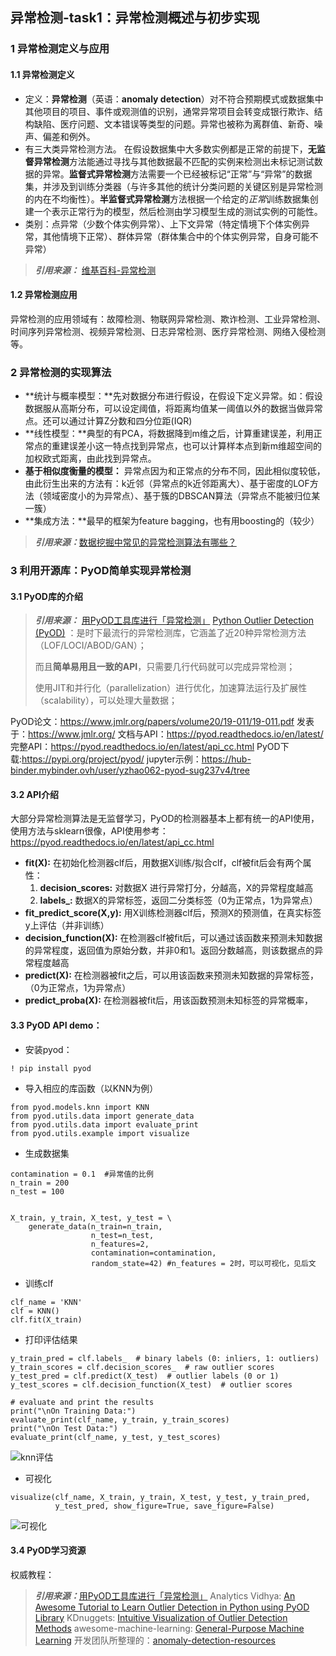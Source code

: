 ## 异常检测-task1：异常检测概述与初步实现

### 1 异常检测定义与应用

#### 1.1 异常检测定义

- 定义：**异常检测**（英语：**anomaly detection**）对不符合预期模式或数据集中其他项目的项目、事件或观测值的识别，通常异常项目会转变成银行欺诈、结构缺陷、医疗问题、文本错误等类型的问题。异常也被称为离群值、新奇、噪声、偏差和例外。
- 有三大类异常检测方法。 在假设数据集中大多数实例都是正常的前提下，**无监督异常检测**方法能通过寻找与其他数据最不匹配的实例来检测出未标记测试数据的异常。**监督式异常检测**方法需要一个已经被标记“正常”与“异常”的数据集，并涉及到训练分类器（与许多其他的统计分类问题的关键区别是异常检测的内在不均衡性）。**半监督式异常检测**方法根据一个给定的*正常*训练数据集创建一个表示正常行为的模型，然后检测由学习模型生成的测试实例的可能性。
- 类别：点异常（少数个体实例异常）、上下文异常（特定情境下个体实例异常，其他情境下正常）、群体异常（群体集合中的个体实例异常，自身可能不异常）
> ***引用来源：*** [维基百科-异常检测](https://zh.wikipedia.org/wiki/%E5%BC%82%E5%B8%B8%E6%A3%80%E6%B5%8B)

#### 1.2 异常检测应用

异常检测的应用领域有：故障检测、物联网异常检测、欺诈检测、工业异常检测、时间序列异常检测、视频异常检测、日志异常检测、医疗异常检测、网络入侵检测等。

### 2 异常检测的实现算法

- **统计与概率模型：**先对数据分布进行假设，在假设下定义异常。如：假设数据服从高斯分布，可以设定阈值，将距离均值某一阈值以外的数据当做异常点。还可以通过计算Z分数和四分位距(IQR)
- **线性模型：**典型的有PCA，将数据降到m维之后，计算重建误差，利用正常点的重建误差小这一特点找到异常点，也可以计算样本点到新m维超空间的加权欧式距离，由此找到异常点。
- **基于相似度衡量的模型：** 异常点因为和正常点的分布不同，因此相似度较低，由此衍生出来的方法有：k近邻（异常点的k近邻距离大）、基于密度的LOF方法（领域密度小的为异常点）、基于簇的DBSCAN算法（异常点不能被归位某一簇）
- **集成方法：**最早的框架为feature bagging，也有用boosting的（较少）

>***引用来源：***[数据挖掘中常见的异常检测算法有哪些？](https://www.zhihu.com/question/280696035/answer/417091151)

### 3 利用开源库：PyOD简单实现异常检测

#### 3.1 PyOD库的介绍 

>  ***引用来源：*** [用PyOD工具库进行「异常检测」](https://zhuanlan.zhihu.com/p/58313521)
> [Python Outlier Detection (PyOD)](https://github.com/yzhao062/pyod) ：是时下最流行的异常检测库，它涵盖了近20种异常检测方法（LOF/LOCI/ABOD/GAN）；
>
> 而且**简单易用且一致的API**，只需要几行代码就可以完成异常检测；
>
> 使用JIT和并行化（parallelization）进行优化，加速算法运行及扩展性（scalability），可以处理大量数据；

PyOD论文：https://www.jmlr.org/papers/volume20/19-011/19-011.pdf 发表于：https://www.jmlr.org/
文档与API：https://pyod.readthedocs.io/en/latest/ 完整API：https://pyod.readthedocs.io/en/latest/api_cc.html
PyOD下载:https://pypi.org/project/pyod/
jupyter示例：https://hub-binder.mybinder.ovh/user/yzhao062-pyod-sug237v4/tree

#### 3.2 API介绍

大部分异常检测算法是无监督学习，PyOD的检测器基本上都有统一的API使用，使用方法与sklearn很像，API使用参考：https://pyod.readthedocs.io/en/latest/api_cc.html

- **fit(X):** 在初始化检测器clf后，用数据X训练/拟合clf，clf被fit后会有两个属性：
  1. **decision_scores:** 对数据X 进行异常打分，分越高，X的异常程度越高
  2. **labels_:** 数据X的异常标签，返回二分类标签（0为正常点，1为异常点）
- **fit_predict_score(X,y):** 用X训练检测器clf后，预测X的预测值，在真实标签y上评估（并非训练）
- **decision_function(X):** 在检测器clf被fit后，可以通过该函数来预测未知数据的异常程度，返回值为原始分数，并非0和1。返回分数越高，则该数据点的异常程度越高
- **predict(X):** 在检测器被fit之后，可以用该函数来预测未知数据的异常标签，（0为正常点，1为异常点）
- **predict_proba(X):** 在检测器被fit后，用该函数预测未知标签的异常概率，

#### 3.3 PyOD API demo：

- 安装pyod：

```
! pip install pyod
```
- 导入相应的库函数（以KNN为例）
```
from pyod.models.knn import KNN
from pyod.utils.data import generate_data
from pyod.utils.data import evaluate_print
from pyod.utils.example import visualize
```
- 生成数据集
```
contamination = 0.1  #异常值的比例
n_train = 200 
n_test = 100  


X_train, y_train, X_test, y_test = \
    generate_data(n_train=n_train,
                  n_test=n_test,
                  n_features=2,
                  contamination=contamination,
                  random_state=42) #n_features = 2时，可以可视化，见后文
```
- 训练clf
```
clf_name = 'KNN'
clf = KNN()
clf.fit(X_train)
```
- 打印评估结果
```
y_train_pred = clf.labels_  # binary labels (0: inliers, 1: outliers)
y_train_scores = clf.decision_scores_  # raw outlier scores
y_test_pred = clf.predict(X_test)  # outlier labels (0 or 1)
y_test_scores = clf.decision_function(X_test)  # outlier scores

# evaluate and print the results
print("\nOn Training Data:")
evaluate_print(clf_name, y_train, y_train_scores)
print("\nOn Test Data:")
evaluate_print(clf_name, y_test, y_test_scores)
```

<img src="E:\datawhale\AnomalyDetection\AnomalyDetection\img\knn评估.png" alt="knn评估" style="zoom:100%;" />

- 可视化
```
visualize(clf_name, X_train, y_train, X_test, y_test, y_train_pred,
          y_test_pred, show_figure=True, save_figure=False)
```

<img src="E:\datawhale\AnomalyDetection\AnomalyDetection\img\可视化.png" alt="可视化" style="zoom:100%;" />


#### 3.4 PyOD学习资源
权威教程：

>***引用来源：***[用PyOD工具库进行「异常检测」](https://zhuanlan.zhihu.com/p/58313521)
>Analytics Vidhya: [An Awesome Tutorial to Learn Outlier Detection in Python using PyOD Library](https://www.analyticsvidhya.com/blog/2019/02/outlier-detection-python-pyod/)
>KDnuggets: [Intuitive Visualization of Outlier Detection Methods](https://www.kdnuggets.com/2019/02/outlier-detection-methods-cheat-sheet.html)
>awesome-machine-learning: [General-Purpose Machine Learning](https://github.com/josephmisiti/awesome-machine-learning#python-general-purpose)
>开发团队所整理的：[anomaly-detection-resources](https://github.com/yzhao062/anomaly-detection-resources)

